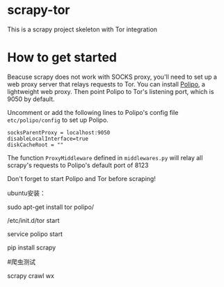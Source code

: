 # scrapy-tor
This is a scrapy project skeleton with Tor integration

# How to get started
Beacuse scrapy does not work with SOCKS proxy, you'll need to set up a web proxy server that relays requests to Tor. 
You can install [Polipo](http://www.pps.univ-paris-diderot.fr/~jch/software/polipo/), a lightweight web proxy. Then point Polipo to Tor's listening port, which is 9050 by default.

Uncomment or add the following lines to Polipo's config file `etc/polipo/config` to set up Polipo.
```
socksParentProxy = localhost:9050
disableLocalInterface=true
diskCacheRoot = ""
```
The function `ProxyMiddleware` defined in `middlewares.py` will relay all scrapy's requests to Polipo's default port of 8123

Don't forget to start Polipo and Tor before scraping!

ubuntu安装：

sudo apt-get install tor polipo/

/etc/init.d/tor start
 
service polipo start


pip install scrapy

#爬虫测试

scrapy crawl wx